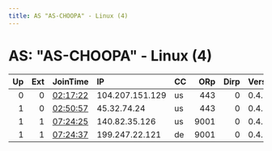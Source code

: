```yaml
---
title: AS "AS-CHOOPA" - Linux (4)
---
```


# AS: "AS-CHOOPA" - Linux (4)

|   Up |   Ext | JoinTime                                                                                              | IP              | CC   |   ORp |   Dirp | Version   | Contact                 | Nickname            |   eFamMembers |
|-----:|------:|:------------------------------------------------------------------------------------------------------|:----------------|:-----|------:|-------:|:----------|:------------------------|:--------------------|--------------:|
|    0 |     0 | [02:17:22](https://nusenu.github.io/OrNetStats/w/relay/BBD022200E4DE5A1F8E7EAECFFFA19ECED7D92DF.html) | 104.207.151.129 | us   |   443 |      0 | 0.4.7.13  | None                    | MRMfFi12ELG4jT8lGKl |             1 |
|    1 |     0 | [02:50:57](https://nusenu.github.io/OrNetStats/w/relay/6DC5AE42B71C488AF42AFCE5FF5803B30A58A81B.html) | 45.32.74.24     | us   |   443 |      0 | 0.4.7.13  | cuterrrrrrrrr@gmail.com | Sundayday           |             1 |
|    1 |     1 | [07:24:25](https://nusenu.github.io/OrNetStats/w/relay/6955ECC2B4E2BED53950AD9615FE3F75F8C9D574.html) | 140.82.35.126   | us   |  9001 |      0 | 0.4.7.10  | None                    | lzreal              |             1 |
|    1 |     1 | [07:24:37](https://nusenu.github.io/OrNetStats/w/relay/9F15E4C43FD43E0383CBEB152FBED9A5A3BD8E9C.html) | 199.247.22.121  | de   |  9001 |      0 | 0.4.7.10  | None                    | lzreal              |             1 |
